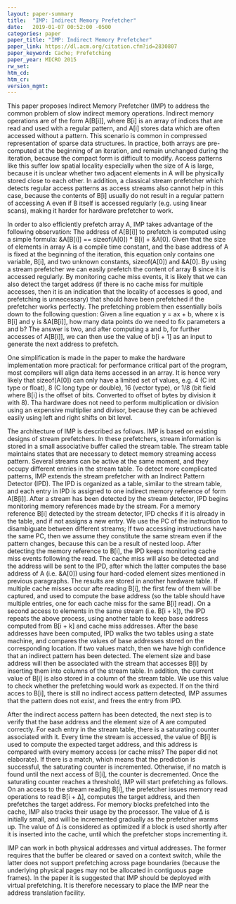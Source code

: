 ```yaml
---
layout: paper-summary
title:  "IMP: Indirect Memory Prefetcher"
date:   2019-01-07 00:52:00 -0500
categories: paper
paper_title: "IMP: Indirect Memory Prefetcher"
paper_link: https://dl.acm.org/citation.cfm?id=2830807
paper_keyword: Cache; Prefetching
paper_year: MICRO 2015
rw_set: 
htm_cd: 
htm_cr: 
version_mgmt: 
---
```


This paper proposes Indirect Memory Prefetcher (IMP) to address the common problem of slow indirect memory operations. 
Indirect memory operations are of the form A\[B\[i\]\], where B\[i\] is an array of indices that are read and used 
with a regular pattern, and A\[i\] stores data which are often accessed without a pattern. This scenario is common in 
compressed representation of sparse data structures. In practice, both arrays are pre-computed at the beginning of
an iteration, and remain unchanged during the iteration, because the compact form is difficult to modify. Access patterns 
like this suffer low spatial locality especially when the size of A is large, because it is unclear whether two adjacent 
elements in A will be physically stored close to each other. In addition, a classical stream prefetcher which detects 
regular access patterns as access streams also cannot help in this case, because the contents of B\[i\] usually do not result 
in a regular pattern of accessing A even if B itself is accessed regularly (e.g. using linear scans), making it harder for 
hardware prefetcher to work. 

In order to also efficiently prefetch array A, IMP takes advantage of the following observation: The address of 
A\[B\[i\]\] to prefetch is computed using a simple formula: &A\[B\[i\]\] == sizeof(A\[0\]) * B\[i\] + &A\[0\]. 
Given that the size of elements in array A is a compile time constant, and the base address of A is fixed at the beginning
of the iteration, this equation only contains one variable, B\[i\], and two unknown constants, sizeof(A\[0\]) and &A\[0\].
By using a stream prefetcher we can easily prefetch the content of array B since it is accessed regularly. By
monitoring cache miss events, it is likely that we can also detect the target address (if there is no cache miss for multiple
accesses, then it is an indication that the locality of accesses is good, and prefetching is unnecessary) that should have 
been prefetched if the prefetcher works perfectly. The prefetching problem then essentially boils down to the following question: 
Given a line equation y = ax + b, where x is B\[i\] and y is &A\[B\[i\]\], how many data points do we need to fix parameters
a and b? The answer is two, and after computing a and b, for further accesses of A\[B\[i\]\], we can then use the 
value of b\[i + 1\] as an input to generate the next address to prefetch.

One simplification is made in the paper to make the hardware implementation more practical: for performance critical
part of the program, most compilers will align data items accessed in an array. It is hence very likely that sizeof(A\[0\]) 
can only have a limited set of values, e.g. 4 (C int type or float), 8 (C long type or double), 16 (vector type), or 1/8 (bit field
where B\[i\] is the offset of bits. Converted to offset of bytes by division it with 8). Tha hardware does not need to perform
multiplication or division using an expensive multiplier and divisor, because they can be achieved easily using left
and right shifts on bit level. 

The architecture of IMP is described as follows. IMP is based on existing designs of stream prefetchers. In these prefetchers,
stream information is stored in a small associative buffer called the stream table. The stream table maintains states that
are necessary to detect memory streaming access pattern. Several streams can be active at the same moment, and they occupy
different entries in the stream table. To detect more complicated patterns, IMP extends the stream prefetcher with an Indirect
Pattern Detector (IPD). The IPD is organized as a table, similar to the stream table, and each entry in IPD is assigned to 
one indirect memory reference of form A\[B\[i\]\]. After a stream has been detected by the stream detector, IPD begins monitoring
memory references made by the stream. For a memory reference B\[i\] detected by the stream detector, IPD checks if it is already in
the table, and if not assigns a new entry. We use the PC of the instruction to disambiguate between different streams; If 
two accessing instructions have the same PC, then we assume they constitute the same stream even if the pattern changes, 
because this can be a result of nested loop. After detecting the memory reference to B\[i\], the IPD keeps monitoring 
cache miss events following the read. The cache miss will also be detected and the address will be sent to the IPD, after which
the latter computes the base address of A (i.e. &A\[0\]) using four hard-coded element sizes mentioned in previous paragraphs. 
The results are stored in another hardware table. If multiple cache misses occur afte reading B\[i\], the first few of them will
be captured, and used to compute the base address (so the table should have multiple entries, one for each cache miss
for the same B\[i\] read). On a second access to elements in the same stream (i.e. B\[i + k\]), the IPD repeats the 
above process, using another table to keep base address computed from B\[i + k\] and cache miss addresses. After the
base addresses have been computed, IPD walks the two tables using a state machine, and compares the values of base addresses
stored on the corresponding location. If two values match, then we have high confidence that an indirect pattern has been 
detected. The element size and base address will then be associated with the stream that accesses B\[i\] by inserting them 
into columns of the stream table. In addition, the current value of B\[i\] is also stored in a column of the stream table. 
We use this value to check whether the prefetching would work as expected. If on the third acces to B\[i\], there is still
no indirect access pattern detected, IMP assumes that the pattern does not exist, and frees the entry from IPD.

After the indirect access pattern has been detected, the next step is to verify that the base address and the element size
of A are computed correctly. For each entry in the stream table, there is a saturating counter associated with it. Every time
the stream is accessed, the value of B\[i\] is used to compute the expected target address, and this address is compared with
every memory access (or cache miss? The paper did not elaborate). If there is a match, which means that the prediction is 
successful, the saturating counter is incremented. Otherwise, if no match is found until the next access of B\[i\], the 
counter is decremented. Once the saturating counter reaches a threshold, IMP will start prefetching as follows. On an 
access to the stream reading B\[i\], the prefetcher issues memory read operations to read B\[i + &Delta;\], computes the 
target address, and then prefetches the target address. For memory blocks prefetched into the cache, IMP also tracks their
usage by the processor. The value of &Delta; is initially small, and will be incremented gradually as the prefetcher warms up. 
The value of &Delta; is considered as optimized if a block is used shortly after it is inserted into the cache, until which 
the prefetcher stops incrementing it.

IMP can work in both physical addresses and virtual addresses. The former requires that the buffer be cleared or saved on
a context switch, while the latter does not support prefetching across page boundaries (because the underlying physical 
pages may not be allocated in contiguous page frames). In the paper it is suggested that IMP should be deployed with
virtual prefetching. It is therefore necessary to place the IMP near the address translation facility.